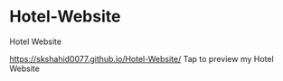 # Hotel-Website
Hotel Website

https://skshahid0077.github.io/Hotel-Website/ Tap to preview my Hotel Website
